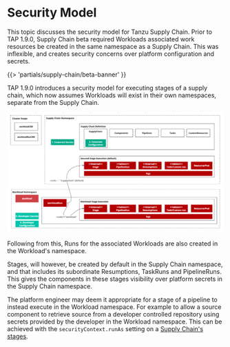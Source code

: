# Security Model

This topic discusses the security model for Tanzu Supply Chain. Prior to TAP 1.9.0, Supply Chain beta
required Workloads associated work resources be created in the same namespace as a Supply Chain. This
was inflexible, and creates security concerns over platform configuration and secrets.

{{> 'partials/supply-chain/beta-banner' }}

TAP 1.9.0 introduces a security model for executing stages of a supply chain, which now assumes Workloads
will exist in their own namespaces, separate from the Supply Chain.

![Security Model Diagram](./images/security-model.png)

Following from this, Runs for the associated Workloads are also created in the Workload's namespace.

Stages, will however, be created by default in the Supply Chain namespace, and that includes its
subordinate Resumptions, TaskRuns and PipelineRuns. This gives the components in these stages visibility
over platform secrets in the Supply Chain namespace.

The platform engineer may deem it appropriate for a stage of a pipeline to instead execute in the Workload
namespace. For example to allow a source component to retrieve source from a developer controlled repository
using secrets provided by the developer in the Workload namespace. This can be achieved with the 
`securityContext.runAs` setting on a [Supply Chain's stages](../../reference/api/supplychain.hbs.md).
